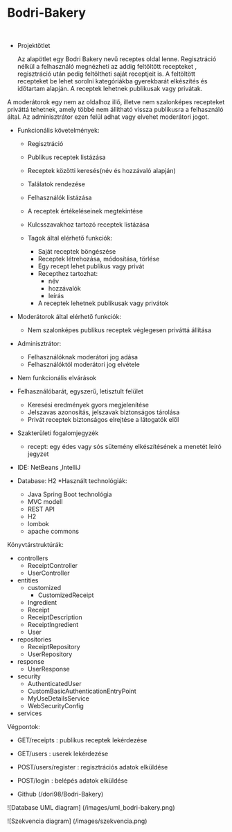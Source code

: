 # Bodri-Bakery
 
* Projektötlet

  Az alapötlet egy Bodri Bakery nevű receptes oldal lenne.
Regisztráció nélkül a felhasználó megnézheti az addig feltöltött recepteket , regisztráció után pedig feltöltheti saját receptjeit  is.
A feltöltött recepteket be lehet sorolni kategóriákba gyerekbarát elkészítés  és időtartam  alapján.
A receptek lehetnek publikusak vagy privátak.

A moderátorok egy nem az oldalhoz illő, illetve nem szalonképes recepteket priváttá tehetnek, amely többé nem állítható vissza publikusra a felhasználó által.
Az adminisztrátor ezen felül adhat vagy elvehet moderátori jogot.

* Funkcionális követelmények:
 	* Regisztráció
 	* Publikus receptek listázása
 	* Receptek közötti keresés(név és hozzávaló alapján)
 	* Találatok rendezése
 	* Felhasználók listázása
 	
 	* A receptek értékeléseinek megtekintése
 	* Kulcsszavakhoz tartozó receptek listázása
  * Tagok által elérhető funkciók:
 	 * Saját receptek böngészése
 	 * Receptek létrehozása, módosítása, törlése
 	 * Egy recept lehet publikus vagy privát
 	* Recepthez tartozhat:
      * név
      * hozzávalók
      * leírás      
 	* A receptek lehetnek publikusak vagy privátok 	
 * Moderátorok által elérhető funkciók:
 	* Nem szalonképes publikus receptek véglegesen priváttá állítása
* Adminisztrátor:
 	* Felhasználóknak moderátori jog adása
 	* Felhasználóktól moderátori jog elvétele
* Nem funkcionális elvárások

* Felhasználóbarát, egyszerű, letisztult felület
 	* Keresési eredmények gyors megjelenítése
 	* Jelszavas azonosítás, jelszavak biztonságos tárolása
 	* Privát receptek biztonságos elrejtése a látogatók elől
* Szakterületi fogalomjegyzék
 	* recept: egy édes vagy sós sütemény elkészítésének a menetét leíró jegyzet
 	

* IDE: NetBeans ,IntelliJ
* Database: H2
*Használt technológiák:
	* Java Spring Boot technológia 
	* MVC modell
	* REST API
	* H2
	* lombok
	* apache commons

Könyvtárstruktúrák:
* controllers
  	* ReceiptController
  	* UserController
* entities
 	 * customized
   		 * CustomizedReceipt
  	 * Ingredient
 	 * Receipt
 	 * ReceiptDescription
 	 * ReceiptIngredient
 	 * User
* repositories
 	 * ReceiptRepository
 	 * UserRepository
* response
 	 * UserResponse
* security
 	 * AuthenticatedUser
 	 * CustomBasicAuthenticationEntryPoint
 	 * MyUseDetailsService
 	 * WebSecurityConfig
* services
	
Végpontok:
* GET/receipts : publikus receptek lekérdezése
* GET/users : userek lekérdezése
* POST/users/register  :  regisztrációs adatok elküldése
* POST/login : belépés adatok elküldése

* Github (/dori98/Bodri-Bakery)

![Database UML diagram] (/images/uml_bodri-bakery.png)



![Szekvencia diagram] (/images/szekvencia.png)



